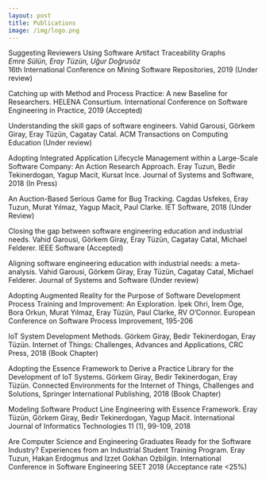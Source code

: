 ```yaml
---
layout: post
title: Publications
image: /img/logo.png
---
```



Suggesting Reviewers Using Software Artifact Traceability Graphs  
_Emre Sülün, Eray Tüzün, Uğur Doğrusöz_  
16th International Conference on Mining Software Repositories, 2019 (Under review)

Catching up with Method and Process Practice: A new Baseline for Researchers. HELENA Consurtium. International Conference on Software Engineering in Practice, 2019 (Accepted) 

Understanding the skill gaps of software engineers. Vahid Garousi, Görkem Giray, Eray Tüzün, Cagatay Catal. ACM Transactions on Computing Education (Under review)

Adopting Integrated Application Lifecycle Management within a Large-Scale Software Company: An Action Research Approach. Eray Tuzun, Bedir Tekinerdogan, Yagup Macit, Kursat Ince. Journal of Systems and Software, 2018 (In Press)

An Auction-Based Serious Game for Bug Tracking. Cagdas Usfekes, Eray Tuzun, Murat Yılmaz, Yagup Macit, Paul Clarke. IET Software, 2018 (Under Review)

Closing the gap between software engineering education and industrial needs. Vahid Garousi, Görkem Giray, Eray Tüzün, Cagatay Catal, Michael Felderer. IEEE Software (Accepted)

Aligning software engineering education with industrial needs: a meta-analysis. Vahid Garousi, Görkem Giray, Eray Tüzün, Cagatay Catal, Michael Felderer. Journal of Systems and Software (Under review)

Adopting Augmented Reality for the Purpose of Software Development Process Training and Improvement: An Exploration. İpek Ohri, İrem Öge, Bora Orkun, Murat Yılmaz, Eray Tüzün, Paul Clarke, RV O’Connor. European Conference on Software Process Improvement, 195-206

IoT System Development Methods. Görkem Giray, Bedir Tekinerdogan, Eray Tüzün. Internet of Things: Challenges, Advances and Applications, CRC Press, 2018 (Book Chapter)

Adopting the Essence Framework to Derive a Practice Library for the Development of IoT Systems. Görkem Giray, Bedir Tekinerdogan, Eray Tüzün. Connected Environments for the Internet of Things, Challenges and Solutions, Springer International Publishing, 2018 (Book Chapter)

Modeling Software Product Line Engineering with Essence Framework. Eray Tüzün, Görkem Giray, Bedir Tekinerdogan, Yagup Macit. International Journal of Informatics Technologies 11 (1), 99-109, 2018

Are Computer Science and Engineering Graduates Ready for the Software Industry? Experiences from an Industrial Student Training Program. Eray Tuzun, Hakan Erdogmus and Izzet Gokhan Ozbilgin. International Conference in Software Engineering SEET 2018 (Acceptance rate <25%)
